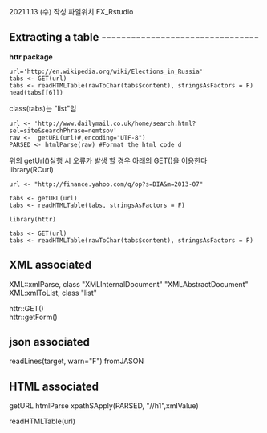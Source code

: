 2021.1.13 (수) 작성
파일위치 FX_Rstudio

## Extracting a table --------------------------------
 **httr package**   
     
    url='http://en.wikipedia.org/wiki/Elections_in_Russia'  
    tabs <- GET(url)  
    tabs <- readHTMLTable(rawToChar(tabs$content), stringsAsFactors = F)  
    head(tabs[[6]])
 class(tabs)는 "list"임  

    url <- 'http://www.dailymail.co.uk/home/search.html?sel=site&searchPhrase=nemtsov'
    raw <-  getURL(url)#,encoding="UTF-8") 
    PARSED <- htmlParse(raw) #Format the html code d
위의 getUrl()실행 시 오류가 발생 할 경우 아래의 GET()을 이용한다  
    library(RCurl)
    
    url <- "http://finance.yahoo.com/q/op?s=DIA&m=2013-07"
    
    tabs <- getURL(url)
    tabs <- readHTMLTable(tabs, stringsAsFactors = F)

    library(httr)
    
    tabs <- GET(url)
    tabs <- readHTMLTable(rawToChar(tabs$content), stringsAsFactors = F)

## XML associated
XML::xmlParse, class "XMLInternalDocument" "XMLAbstractDocument"   
XML:xmlToList, class "list"

httr::GET()  
httr::getForm()

## json associated
readLines(target, warn="F")
fromJASON

## HTML associated
getURL
htmlParse
xpathSApply(PARSED, "//h1",xmlValue)

readHTMLTable(url)

